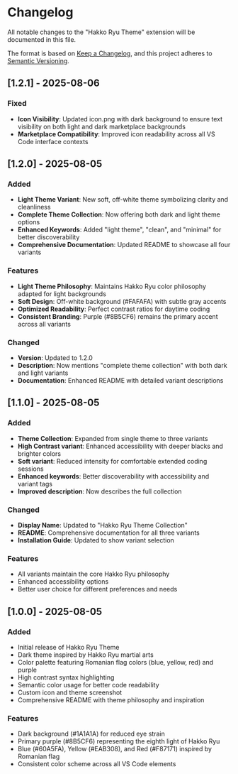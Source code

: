 # Changelog

All notable changes to the "Hakko Ryu Theme" extension will be documented in this file.

The format is based on [Keep a Changelog](https://keepachangelog.com/en/1.0.0/),
and this project adheres to [Semantic Versioning](https://semver.org/spec/v2.0.0.html).

## [1.2.1] - 2025-08-06

### Fixed

- **Icon Visibility**: Updated icon.png with dark background to ensure text visibility on both light and dark marketplace backgrounds
- **Marketplace Compatibility**: Improved icon readability across all VS Code interface contexts

## [1.2.0] - 2025-08-05

### Added

- **Light Theme Variant**: New soft, off-white theme symbolizing clarity and cleanliness
- **Complete Theme Collection**: Now offering both dark and light theme options
- **Enhanced Keywords**: Added "light theme", "clean", and "minimal" for better discoverability
- **Comprehensive Documentation**: Updated README to showcase all four variants

### Features

- **Light Theme Philosophy**: Maintains Hakko Ryu color philosophy adapted for light backgrounds
- **Soft Design**: Off-white background (#FAFAFA) with subtle gray accents
- **Optimized Readability**: Perfect contrast ratios for daytime coding
- **Consistent Branding**: Purple (#8B5CF6) remains the primary accent across all variants

### Changed

- **Version**: Updated to 1.2.0
- **Description**: Now mentions "complete theme collection" with both dark and light variants
- **Documentation**: Enhanced README with detailed variant descriptions

## [1.1.0] - 2025-08-05

### Added

- **Theme Collection**: Expanded from single theme to three variants
- **High Contrast variant**: Enhanced accessibility with deeper blacks and brighter colors
- **Soft variant**: Reduced intensity for comfortable extended coding sessions
- **Enhanced keywords**: Better discoverability with accessibility and variant tags
- **Improved description**: Now describes the full collection

### Changed

- **Display Name**: Updated to "Hakko Ryu Theme Collection"
- **README**: Comprehensive documentation for all three variants
- **Installation Guide**: Updated to show variant selection

### Features

- All variants maintain the core Hakko Ryu philosophy
- Enhanced accessibility options
- Better user choice for different preferences and needs

## [1.0.0] - 2025-08-05

### Added

- Initial release of Hakko Ryu Theme
- Dark theme inspired by Hakko Ryu martial arts
- Color palette featuring Romanian flag colors (blue, yellow, red) and purple
- High contrast syntax highlighting
- Semantic color usage for better code readability
- Custom icon and theme screenshot
- Comprehensive README with theme philosophy and inspiration

### Features

- Dark background (#1A1A1A) for reduced eye strain
- Primary purple (#8B5CF6) representing the eighth light of Hakko Ryu
- Blue (#60A5FA), Yellow (#EAB308), and Red (#F87171) inspired by Romanian flag
- Consistent color scheme across all VS Code elements
